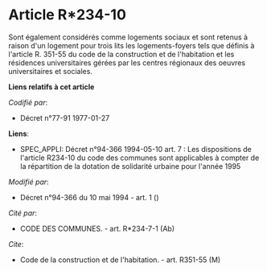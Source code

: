 # Article R*234-10

Sont également considérés comme logements sociaux et sont retenus à raison d'un logement pour trois lits les logements-foyers
tels que définis à l'article R. 351-55 du code de la construction et de l'habitation et les résidences universitaires gérées
par les centres régionaux des oeuvres universitaires et sociales.

**Liens relatifs à cet article**

_Codifié par_:

  - Décret n°77-91 1977-01-27

**Liens**:

  - SPEC_APPLI: Décret n°94-366 1994-05-10 art. 7 : Les dispositions de l'article R234-10 du code des communes sont applicables à compter de la répartition de la dotation de solidarité urbaine pour l'année 1995

_Modifié par_:

  - Décret n°94-366 du 10 mai 1994 - art. 1 ()

_Cité par_:

  - CODE DES COMMUNES. - art. R*234-7-1 (Ab)

_Cite_:

  - Code de la construction et de l'habitation. - art. R351-55 (M)
